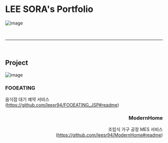 # LEE SORA's Portfolio

![image](https://github.com/leesr94/leesr94.github.io/assets/131628924/2a166c70-ea0e-4975-b742-3fc65806b1f6)

<br><hr><br>

## Project
![image](https://github.com/leesr94/leesr94.github.io/assets/131628924/3c63104e-f0c4-4198-bd84-98d756394a3f)
<br>
<div align="left">
  
  ### FOOEATING  
  음식점 대기 예약 서비스  
  (https://github.com/leesr94/FOOEATING_JSP#readme)
  
</div>
 
<div align="right">
  
  ### ModernHome
  조립식 가구 공정 MES 서비스  
  (https://github.com/leesr94/ModernHome#readme)
  
</div>